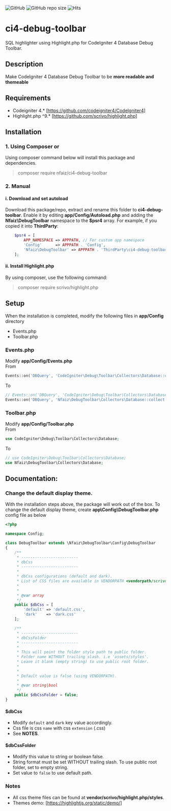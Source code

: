 ![GitHub](https://img.shields.io/github/license/nfaiz/ci4-debug-toolbar)
![GitHub repo size](https://img.shields.io/github/repo-size/nfaiz/ci4-debug-toolbar?label=size)
![Hits](https://hits.seeyoufarm.com/api/count/incr/badge.svg?url=nfaiz/ci4-debug-toolbar)

# ci4-debug-toolbar
SQL highlighter using Highlight.php for CodeIgniter 4 Database Debug Toolbar.


## Description
Make CodeIgniter 4 Database Debug Toolbar to be **more readable and themeable**


## Requirements
* Codeigniter 4.* [https://github.com/codeigniter4/CodeIgniter4]
* Highlight.php ^9.* [https://github.com/scrivo/highlight.php]


## Installation

### 1. Using Composer or
Using composer command below will install this package and dependencies.

  > composer require nfaiz/ci4-debug-toolbar

### 2. Manual

#### i. Download and set autoload
Download this package/repo, extract and rename this folder to **ci4-debug-toolbar**.
Enable it by editing **app/Config/Autoload.php** and adding the **Nfaiz\DebugToolbar** namespace to the **$psr4** array. 
For example, if you copied it into **ThirdParty**:
```php
    $psr4 = [
        APP_NAMESPACE => APPPATH, // For custom app namespace
	    'Config'      => APPPATH . 'Config',
        'Nfaiz\DebugToolbar' => APPPATH . 'ThirdParty\ci4-debug-toolbar\src',
    ];
```

#### ii. Install Highlight.php
By using composer, use the following command:

  > composer require scrivo/highlight.php


## Setup
When the installation is completed, modify the following files in **app/Config** directory
* Events.php
* Toolbar.php

### Events.php
Modify **app/Config/Events.php**\
From
```php
Events::on('DBQuery', 'CodeIgniter\Debug\Toolbar\Collectors\Database::collect');
```
To
```php
// Events::on('DBQuery', 'CodeIgniter\Debug\Toolbar\Collectors\Database::collect');
Events::on('DBQuery', 'Nfaiz\DebugToolbar\Collectors\Database::collect');
```


### Toolbar.php
Modify **app/Config/Toolbar.php**\
From
```php
use CodeIgniter\Debug\Toolbar\Collectors\Database;
```
To
```php
// use CodeIgniter\Debug\Toolbar\Collectors\Database;
use Nfaiz\DebugToolbar\Collectors\Database;
```


## Documentation:

### Change the default display theme.
With the installation steps above, the package will work out of the box. 
To change the default display theme, create **app\Config\DebugToolbar.php** config file as below

```php
<?php

namespace Config;

class DebugToolbar extends \Nfaiz\DebugToolbar\Config\DebugToolbar
{
    /**
     * -------------------------
     * dbCss
     * -------------------------
     * 
     * dbCss configurations (default and dark).
     * List of CSS files are available in VENDORPATH <vendorpath/scrivo/highlight.php/styles> directory.
     * 
     * 
     * @var array
     */
    public $dbCss = [
        'default' => 'default.css',
        'dark'    => 'dark.css'
    ];

    /**
     * -------------------------
     * dbCssFolder
     * -------------------------
     * 
     * This will point the folder style path to public folder.
     * Folder name WITHOUT trailing slash. i.e 'assets/styles'.
     * Leave it blank (empty string) to use public root folder.
     * 
     * 
     * Default value is false (using VENDORPATH).
     * 
     * @var string|bool
     */
    public $dbCssFolder = false;
}

```

#### $dbCss
* Modify `default` and `dark` key value accordingly.
* Css file is css `name` with css `extension` (.css)
* See **NOTES**.

#### $dbCssFolder
* Modify this value to string or boolean false.
* String format must be set WITHOUT trailing slash. To use public root folder, set to empty string.
* Set value to `false` to use default path.


### Notes
* All css theme files can be found at **vendor/scrivo/highlight.php/styles**.
* Themes demo: [https://highlightjs.org/static/demo/]

